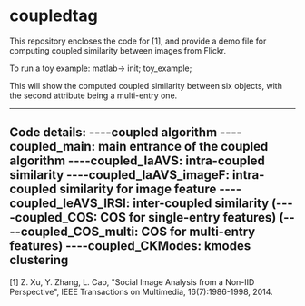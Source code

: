 # coupledtag
This repository encloses the code for [1], and provide a demo file for computing coupled similarity between images from Flickr.

To run a toy example:
matlab->
init;
toy_example;

This will show the computed coupled similarity between six objects, with the second attribute being a multi-entry one.

--------------------------------------------------------------
Code details:
    ----coupled algorithm
	    ----coupled_main: main entrance of the coupled algorithm
	    ----coupled_IaAVS: intra-coupled similarity
	    ----coupled_IaAVS_imageF: intra-coupled similarity for image feature
	    ----coupled_IeAVS_IRSI: inter-coupled similarity
 	    (----coupled_COS: COS for single-entry features)
	    (----coupled_COS_multi: COS for multi-entry features)
	----coupled_CKModes: kmodes clustering
------------------------------------------------------------------


[1] Z. Xu, Y. Zhang, L. Cao, "Social Image Analysis from a Non-IID Perspective", IEEE Transactions on Multimedia, 16(7):1986-1998, 2014.


